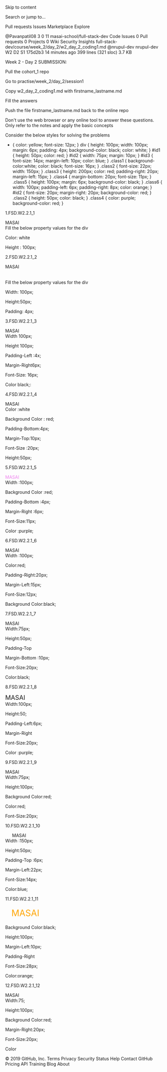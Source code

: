 Skip to content
 
Search or jump to…

Pull requests
Issues
Marketplace
Explore
 
@Pavanpatil08 
3
0 11 masai-school/full-stack-dev
 Code  Issues 0  Pull requests 0  Projects 0  Wiki  Security  Insights
full-stack-dev/course/week_2/day_2/w2_day_2_coding1.md
@nrupul-dev nrupul-dev W2 D2 S1
175d2b3 14 minutes ago
399 lines (321 sloc)  3.7 KB
    
Week 2 - Day 2
SUBMISSION:

Pull the cohort_1 repo

Go to practise/week_2/day_2/session1

Copy w2_day_2_coding1.md with firstname_lastname.md

Fill the answers

Push the file firstname_lastname.md back to the online repo

Don't use the web browser or any online tool to answer these questions. Only refer to the notes and apply the basic concepts

Consider the below styles for solving the problems

* {
    color: yellow;
    font-size: 12px;
}
div {
	height: 100px;
    width: 100px;
    margin: 6px;
    padding: 4px;
    background-color: black;
    color: white;
}
#id1 {
    height: 50px;
    color: red;
}
#id2 {
    width: 75px;
    margin: 10px;
}
#id3 {
    font-size: 14px;
    margin-left: 10px;
    color: blue;
}
.class1 {
    background-color:white;
    color: black;
    font-size: 16px;
}
.class2 {
    font-size: 22px;
    width: 150px;
}
.class3 {
    height: 200px;
    color: red;
    padding-right: 20px;
    margin-left: 15px;
}
.class4 {
    margin-bottom: 20px;
    font-size: 11px;
}
.class5 {
    height: 100px;
    margin: 6px;
    background-color: black;
}
.class6 {
    width: 100px;
    padding-left: 6px;
    padding-right: 8px;
    color: orange;
}
#id2 {
    font-size: 20px;
    margin-right: 20px;
    background-color: red;
}
.class2 {
    height: 50px;
    color: black;
}
.class4 {
    color: purple;
    background-color: red;
}

 1.FSD.W2.2.1_1
<div>MASAI</div>
Fill the below property values for the div

Color: white
  
Height : 100px;

2.FSD.W2.2.1_2
<div style="height:50px;">MASAI</div>
Fill the below property values for the div

Width: 100px;

Height:50px;

Padding: 4px;

3.FSD.W2.2.1_3
<div class="class1">MASAI</div>
Width 100px;

Height 100px;

Padding-Left :4x;

Margin-Right6px;

Font-Size: 16px;

Color black;:

4.FSD.W2.2.1_4
<div id="id2">MASAI</div>
Color :white

Background Color : red;

Padding-Bottom:4px;

Margin-Top:10px;

Font-Size :20px;

Height:50px;

5.FSD.W2.2.1_5
<div class="class1 class4" style="color:violet">MASAI</div>
Width :100px;

Background Color :red;

Padding-Bottom :4px;

Margin-Right :6px;

Font-Size:11px;

Color :purple;

6.FSD.W2.2.1_6
<div class="class5 class3" id="id1">MASAI</div>
Width :100px;

Color:red;

Padding-Right:20px;

Margin-Left:15px;

Font-Size:12px;

Background Color:black;

7.FSD.W2.2.1_7
<div class="class2" id="id2">MASAI</div>
Width:75px;

Height:50px;

Padding-Top 

Margin-Bottom :10px;

Font-Size:20px;

Color:black;

8.FSD.W2.2.1_8
<div class="class4 class2 class6" style="font-size:20px">MASAI</div>
Width:100px;

Height:50;

Padding-Left:6px;

Margin-Right

Font-Size:20px;

Color :purple;

9.FSD.W2.2.1_9
<div class="class5 class3" id="id2">MASAI</div>
Width:75px;

Height:100px;

Background Color:red;

Color:red;

Font-Size:20px;

10.FSD.W2.2.1_10
<div class="class2 class4 class5" id="id3" style="margin-left:22px">MASAI</div>
Width :150px;

Height:50px;

Padding-Top :6px;

Margin-Left:22px;

Font-Size:14px;

Color:blue;

11.FSD.W2.2.1_11
<div class="class5 class3" id="id3" style="color:orange; font-size:28px; margin:20px">MASAI</div>
Background Color:black;

Height:100px;

Margin-Left:10px;

Padding-Right

Font-Size:28px;

Color:orange;

12.FSD.W2.2.1_12
<div id="id2">MASAI</div>
Width:75;

Height:100px;

Background Color:red;

Margin-Right:20px;

Font-Size:20px;

Color

© 2019 GitHub, Inc.
Terms
Privacy
Security
Status
Help
Contact GitHub
Pricing
API
Training
Blog
About
